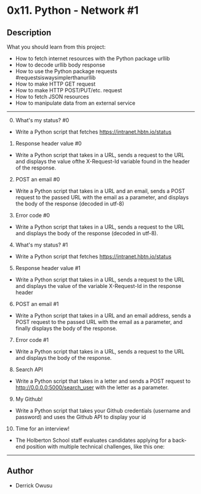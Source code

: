 # 0x11. Python - Network #1
## Description

What you should learn from this project:

  * How to fetch internet resources with the Python package urllib
  * How to decode urllib body response
  * How to use the Python package requests #requestsiswaysimplerthanurllib
  * How to make HTTP GET request
  * How to make HTTP POST/PUT/etc. request
  * How to fetch JSON resources
  * How to manipulate data from an external service
- - - -

0. What's my status? #0
  * Write a Python script that fetches https://intranet.hbtn.io/status

1. Response header value #0
  * Write a Python script that takes in a URL, sends a request to the URL and displays the value ofthe X-Request-Id variable found in the header of the response.

2. POST an email #0
  * Write a Python script that takes in a URL and an email, sends a POST request to the passed URL with the email as a parameter, and displays the body of the response (decoded in utf-8)

3. Error code #0
  * Write a Python script that takes in a URL, sends a request to the URL and displays the body of the response (decoded in utf-8).

4. What's my status? #1 
  * Write a Python script that fetches https://intranet.hbtn.io/status

5. Response header value #1
  * Write a Python script that takes in a URL, sends a request to the URL and displays the value of the variable X-Request-Id in the response header

6. POST an email #1
  * Write a Python script that takes in a URL and an email address, sends a POST request to the passed URL with the email as a parameter, and finally displays the body of the response.

7. Error code #1
  * Write a Python script that takes in a URL, sends a request to the URL and displays the body of the response.

8. Search API
  * Write a Python script that takes in a letter and sends a POST request to http://0.0.0.0:5000/search_user with the letter as a parameter.

9. My Github!
  * Write a Python script that takes your Github credentials (username and password) and uses the Github API to display your id

10. Time for an interview!
  * The Holberton School staff evaluates candidates applying for a back-end position with multiple technical challenges, like this one:

- - - -

## Author
  * Derrick Owusu